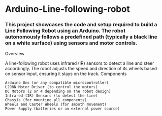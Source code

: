 # Arduino-Line-following-robot
### This project showcases the code and setup required to build a Line Following Robot using an Arduino. The robot autonomously follows a predefined path (typically a black line on a white surface) using sensors and motor controls.
Overview

A line-following robot uses infrared (IR) sensors to detect a line and steer accordingly. The robot adjusts the speed and direction of its wheels based on sensor input, ensuring it stays on the track.
Components

    Arduino Uno (or any compatible microcontroller)
    L298N Motor Driver (to control the motors)
    DC Motors (2 or 4 depending on the robot design)
    Infrared (IR) Sensors (to detect the line)
    Chassis (for mounting all components)
    Wheels and Caster Wheels (for smooth movement)
    Power Supply (batteries or an external power source)
